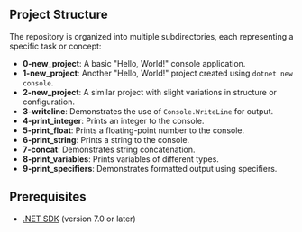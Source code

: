 ## Project Structure

The repository is organized into multiple subdirectories, each representing a specific task or concept:

- **0-new_project**: A basic "Hello, World!" console application.
- **1-new_project**: Another "Hello, World!" project created using `dotnet new console`.
- **2-new_project**: A similar project with slight variations in structure or configuration.
- **3-writeline**: Demonstrates the use of `Console.WriteLine` for output.
- **4-print_integer**: Prints an integer to the console.
- **5-print_float**: Prints a floating-point number to the console.
- **6-print_string**: Prints a string to the console.
- **7-concat**: Demonstrates string concatenation.
- **8-print_variables**: Prints variables of different types.
- **9-print_specifiers**: Demonstrates formatted output using specifiers.

## Prerequisites

- [.NET SDK](https://dotnet.microsoft.com/download) (version 7.0 or later)
